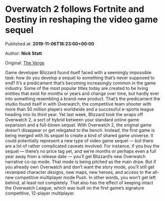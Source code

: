 
# Overwatch 2 follows Fortnite and Destiny in reshaping the video game sequel

Published at: **2019-11-06T18:23:00+00:00**

Author: **Nick Statt**

Original: [The Verge](https://www.theverge.com/2019/11/6/20951737/overwatch-2-video-game-sequel-update-expansion-fortnite-destiny-2?utm_campaign=theverge&utm_content=chorus&utm_medium=social&utm_source=twitter)

Game developer Blizzard found itself faced with a seemingly impossible task: how do you develop a sequel to something that’s never supposed to end? It’s a predicament that’s becoming increasingly common in the game industry. Some of the most popular titles today are created to be living entities that exist for months or years and change over time, but hardly ever into something resembling a brand-new product.
That’s the predicament the studio found itself in with Overwatch, the competitive team shooter with more than 50 million players worldwide and a successful e-sports league heading into its third year. Yet last week, Blizzard took the wraps off Overwatch 2, a sort of hybrid between your standard online game expansion and a full-blown sequel. With Overwatch 2, the original game doesn’t disappear or get relegated to the bench. Instead, the first game is being merged with its sequel to create a kind of shared game universe. It could potentially represent a new type of video game sequel — but there are a lot of rather complicated caveats involved.
For instance, if you buy the sequel — there’s no price tag yet, and we’re months or perhaps even a full year away from a release date — you’ll get Blizzard’s new Overwatch narrative co-op mode. That mode is being pitched as the main draw. But if you already own Overwatch and don’t want the story mode, you’ll still get revamped character designs, new maps, new heroes, and access to the all-new competitive multiplayer mode Push. In other words, you won’t get left behind, at least not completely. That also has the effect of keeping intact the Overwatch League, which was built on the first game’s signature competitive, 12-player multiplayer.
